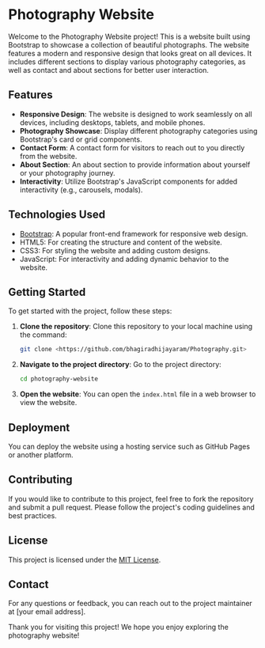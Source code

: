 # Photography Website

Welcome to the Photography Website project! This is a website built using Bootstrap to showcase a collection of beautiful photographs. The website features a modern and responsive design that looks great on all devices. It includes different sections to display various photography categories, as well as contact and about sections for better user interaction.

## Features

- **Responsive Design**: The website is designed to work seamlessly on all devices, including desktops, tablets, and mobile phones.
- **Photography Showcase**: Display different photography categories using Bootstrap's card or grid components.
- **Contact Form**: A contact form for visitors to reach out to you directly from the website.
- **About Section**: An about section to provide information about yourself or your photography journey.
- **Interactivity**: Utilize Bootstrap's JavaScript components for added interactivity (e.g., carousels, modals).

## Technologies Used

- [Bootstrap](https://getbootstrap.com/): A popular front-end framework for responsive web design.
- HTML5: For creating the structure and content of the website.
- CSS3: For styling the website and adding custom designs.
- JavaScript: For interactivity and adding dynamic behavior to the website.

## Getting Started

To get started with the project, follow these steps:

1. **Clone the repository**: Clone this repository to your local machine using the command:

    ```bash
    git clone <https://github.com/bhagiradhijayaram/Photography.git>
    ```

2. **Navigate to the project directory**: Go to the project directory:

    ```bash
    cd photography-website
    ```

3. **Open the website**: You can open the `index.html` file in a web browser to view the website.

## Deployment

You can deploy the website using a hosting service such as GitHub Pages or another platform.

## Contributing

If you would like to contribute to this project, feel free to fork the repository and submit a pull request. Please follow the project's coding guidelines and best practices.

## License

This project is licensed under the [MIT License](LICENSE).

## Contact

For any questions or feedback, you can reach out to the project maintainer at [your email address].

Thank you for visiting this project! We hope you enjoy exploring the photography website!
